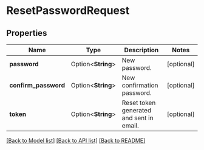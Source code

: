 # ResetPasswordRequest

## Properties

Name | Type | Description | Notes
------------ | ------------- | ------------- | -------------
**password** | Option<**String**> | New password. | [optional]
**confirm_password** | Option<**String**> | New confirmation password. | [optional]
**token** | Option<**String**> | Reset token generated and sent in email. | [optional]

[[Back to Model list]](../README.md#documentation-for-models) [[Back to API list]](../README.md#documentation-for-api-endpoints) [[Back to README]](../README.md)


